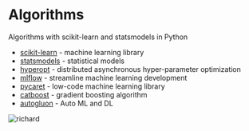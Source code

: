 # Algorithms

Algorithms with scikit-learn and statsmodels in Python

- [scikit-learn](https://scikit-learn.org/stable/) - machine learning library
- [statsmodels](https://www.statsmodels.org/stable/index.html) - statistical models
- [hyperopt](http://hyperopt.github.io/hyperopt/) - distributed asynchronous hyper-parameter optimization
- [mlflow](https://github.com/mlflow/mlflow) - streamline machine learning development
- [pycaret](https://github.com/pycaret/pycaret) - low-code machine learning library
- [catboost](https://github.com/catboost/catboost) - gradient boosting algorithm
- [autogluon](https://github.com/awslabs/autogluon) - Auto ML and DL

![richard](https://media.giphy.com/media/3o6EhJKOFsjqVZniUM/giphy.gif)
